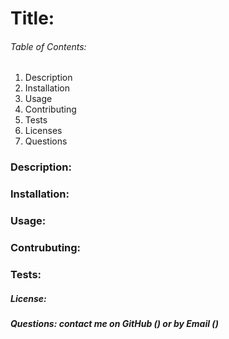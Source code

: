 # Title: 

###### Table of Contents:
1. Description
2. Installation
3. Usage
4. Contributing
5. Tests
6. Licenses
7. Questions


### Description:

### Installation:

### Usage:

### Contrubuting:

### Tests:

##### License:

##### Questions: contact me on GitHub () or by Email ()